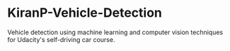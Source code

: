 # KiranP-Vehicle-Detection
Vehicle detection using machine learning and computer vision techniques for Udacity's self-driving car course.
